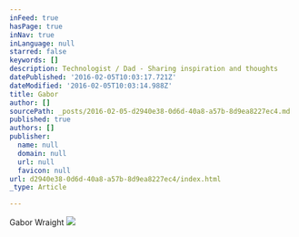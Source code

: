 ```yaml
---
inFeed: true
hasPage: true
inNav: true
inLanguage: null
starred: false
keywords: []
description: Technologist / Dad - Sharing inspiration and thoughts
datePublished: '2016-02-05T10:03:17.721Z'
dateModified: '2016-02-05T10:03:14.988Z'
title: Gabor
author: []
sourcePath: _posts/2016-02-05-d2940e38-0d6d-40a8-a57b-8d9ea8227ec4.md
published: true
authors: []
publisher:
  name: null
  domain: null
  url: null
  favicon: null
url: d2940e38-0d6d-40a8-a57b-8d9ea8227ec4/index.html
_type: Article

---
```

Gabor Wraight
![](https://the-grid-user-content.s3-us-west-2.amazonaws.com/30c8c980-15c9-4a00-b75a-b720ee1f8d8b.jpg)